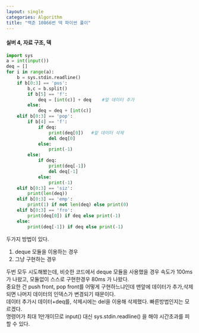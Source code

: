 ```yaml
---
layout: single
categories: Algorithm
title: "백준 10866번 덱 파이썬 풀이"
---
```

#### 실버 4, 자료 구조, 덱

```py
import sys
a = int(input())
deq = []
for i in range(a):
    b = sys.stdin.readline()
    if b[0:3] == 'pus':
        b,c = b.split()
        if b[5] == 'f':
            deq = [int(c)] + deq    #앞 데이터 추가
        else:
            deq = deq + [int(c)]
    elif b[0:3] == 'pop':
        if b[4] == 'f':
            if deq:
                print(deq[0])   #앞 데이터 삭제
                del deq[0]
            else: 
                print(-1)
        else:
            if deq: 
                print(deq[-1])
                del deq[-1]
            else:
                print(-1)
    elif b[0:3] == 'siz':
        print(len(deq))
    elif b[0:3] == 'emp':
        print(1) if not len(deq) else print(0)
    elif b[0:3] == 'fro':
        print(deq[0]) if deq else print(-1)
    else:
        print(deq[-1]) if deq else print(-1)

```
두가지 방법이 있다. 
1. deque 모듈을 이용하는 경우
2. 그냥 구현하는 경우

두번 모두 시도해봤는데, 비슷한 코드에서 deque 모듈을 사용했을 경우 속도가 100ms 가 나왔고, 모듈없이 스스로 구현한경우 80ms 가 나왔다.<br>
중요한 건 push front, pop front를 어떻게 구현하느냐인데 맨앞에 데이터가 추가,삭제되면 나머지 데이터의 인덱스가 변경되기 때문이다.<br>
데이터 추가시 데이터+deq를, 삭제시에는 del을 이용해 삭제했다. 빠른방법인지는 모르겠다.<br>
명령어가 최대 1만개이므로 input() 대신 sys.stdin.readline() 을 해야 시간초과를 피할 수 있다.
